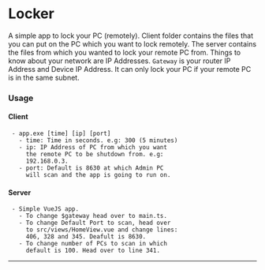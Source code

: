 # Locker

A simple app to lock your PC (remotely). 
Client folder contains the files that you can put on the PC which you want to lock remotely. The server contains the files from which you wanted to lock your remote PC from. Things to know about your network are IP Addresses. ```Gateway``` is your router IP Address and Device IP Address. It can only lock your PC if your remote PC is in the same subnet.

### Usage

#### Client
     - app.exe [time] [ip] [port]
       - time: Time in seconds. e.g: 300 (5 minutes)
       - ip: IP Address of PC from which you want 
         the remote PC to be shutdown from. e.g: 
         192.168.0.3.
       - port: Default is 8630 at which Admin PC 
         will scan and the app is going to run on.


#### Server
     - Simple VueJS app.
       - To change $gateway head over to main.ts.
       - To change Default Port to scan, head over
         to src/views/HomeView.vue and change lines:
         406, 328 and 345. Deafult is 8630.
       - To change number of PCs to scan in which
         default is 100. Head over to line 341.

---